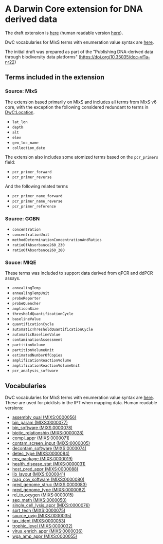 # A Darwin Core extension for DNA derived data

The draft extension is [here](extension/dna_derived_data.xml) (human readable version [here](https://thomasstjerne.github.io/gbwg/dwc-mixs/dwc/extension/dna_derived_data.xml)).

DwC vocabularies for MIxS terms with enumeration value syntax are [here](#vocabularies).

The initial draft was prepared as part of the "Publishing DNA-derived data through biodiversity data platforms" (https://doi.org/10.35035/doc-vf1a-nr22) 

## Terms included in the extension

### Source: MIxS

The extension based primarily on MIxS and includes all terms from MIxS v6 core, with the exception the following considered redundant to terms in [DwC:Location](https://dwc.tdwg.org/terms/#location).

- `lat_lon` 
- `depth`
- `alt`
- `elev`
- `geo_loc_name`
- `collection_date`

The extension also includes some atomized terms based on the `pcr_primers` field:

- `pcr_primer_forward`
- `pcr_primer_reverse`

And the following related terms

- `pcr_primer_name_forward`
- `pcr_primer_name_reverse`
- `pcr_primer_reference`

### Source: GGBN

- `concentration`
- `concentrationUnit`
- `methodDeterminationConcentrationAndRatios`
- `ratioOfAbsorbance260_230`
- `ratioOfAbsorbance260_280`
  

### Souce: MIQE

These terms was included to support data derived from qPCR and ddPCR assays.

- `annealingTemp`
- `annealingTempUnit`
- `probeReporter`
- `probeQuencher`
- `ampliconSize`
- `thresholdQuantificationCycle`
- `baselineValue`
- `quantificationCycle`
- `automaticThresholdQuantificationCycle`
- `automaticBaselineValue`
- `contaminationAssessment`
- `partitionVolume`
- `partitionVolumeUnit`
- `estimatedNumberOfCopies`
- `amplificationReactionVolume`
- `amplificationReactionVolumeUnit`
- `pcr_analysis_software`

## Vocabularies

DwC vocabularies for MIxS terms with enumeration value syntax are [here](vocabulary/).
These are used for picklists in the IPT when mapping data.
Human readable versions:

- [assembly_qual (MIXS:0000056)](https://thomasstjerne.github.io/gbwg/dwc-mixs/dwc/vocabulary/assembly_qual.xml)
- [bin_param (MIXS:0000077)](https://thomasstjerne.github.io/gbwg/dwc-mixs/dwc/vocabulary/bin_param.xml)
- [bin_software (MIXS:0000078)](https://thomasstjerne.github.io/gbwg/dwc-mixs/dwc/vocabulary/bin_software.xml)
- [biotic_relationship (MIXS:0000028)](https://thomasstjerne.github.io/gbwg/dwc-mixs/dwc/vocabulary/biotic_relationship.xml)
- [compl_appr (MIXS:0000071)](https://thomasstjerne.github.io/gbwg/dwc-mixs/dwc/vocabulary/compl_appr.xml)
- [contam_screen_input (MIXS:0000005)](https://thomasstjerne.github.io/gbwg/dwc-mixs/dwc/vocabulary/contam_screen_input.xml)
- [decontam_software (MIXS:0000074)](https://thomasstjerne.github.io/gbwg/dwc-mixs/dwc/vocabulary/decontam_software.xml)
- [detec_type (MIXS:0000084)](https://thomasstjerne.github.io/gbwg/dwc-mixs/dwc/vocabulary/detec_type.xml)
- [env_package (MIXS:0000019)](https://thomasstjerne.github.io/gbwg/dwc-mixs/dwc/vocabulary/env_package.xml)
- [health_disease_stat (MIXS:0000031)](https://thomasstjerne.github.io/gbwg/dwc-mixs/dwc/vocabulary/health_disease_stat.xml)
- [host_pred_appr (MIXS:0000088)](https://thomasstjerne.github.io/gbwg/dwc-mixs/dwc/vocabulary/host_pred_appr.xml)
- [lib_layout (MIXS:0000041)](https://thomasstjerne.github.io/gbwg/dwc-mixs/dwc/vocabulary/lib_layout.xml)
- [mag_cov_software (MIXS:0000080)](https://thomasstjerne.github.io/gbwg/dwc-mixs/dwc/vocabulary/mag_cov_software.xml)
- [pred_genome_struc (MIXS:0000083)](https://thomasstjerne.github.io/gbwg/dwc-mixs/dwc/vocabulary/pred_genome_struc.xml)
- [pred_genome_type (MIXS:0000082)](https://thomasstjerne.github.io/gbwg/dwc-mixs/dwc/vocabulary/pred_genome_type.xml)
- [rel_to_oxygen (MIXS:0000015)](https://thomasstjerne.github.io/gbwg/dwc-mixs/dwc/vocabulary/rel_to_oxygen.xml)
- [seq_meth (MIXS:0000050)](https://thomasstjerne.github.io/gbwg/dwc-mixs/dwc/vocabulary/seq_meth.xml)
- [single_cell_lysis_appr (MIXS:0000076)](https://thomasstjerne.github.io/gbwg/dwc-mixs/dwc/vocabulary/single_cell_lysis_appr.xml)
- [sort_tech (MIXS:0000075)](https://thomasstjerne.github.io/gbwg/dwc-mixs/dwc/vocabulary/sort_tech.xml)
- [source_uvig (MIXS:0000035)](https://thomasstjerne.github.io/gbwg/dwc-mixs/dwc/vocabulary/source_uvig.xml)
- [tax_ident (MIXS:0000053)](https://thomasstjerne.github.io/gbwg/dwc-mixs/dwc/vocabulary/tax_ident.xml)
- [trophic_level (MIXS:0000032)](https://thomasstjerne.github.io/gbwg/dwc-mixs/dwc/vocabulary/trophic_level.xml)
- [virus_enrich_appr (MIXS:0000036)](https://thomasstjerne.github.io/gbwg/dwc-mixs/dwc/vocabulary/virus_enrich_appr.xml)
- [wga_amp_appr (MIXS:0000055)](https://thomasstjerne.github.io/gbwg/dwc-mixs/dwc/vocabulary/wga_amp_appr.xml)